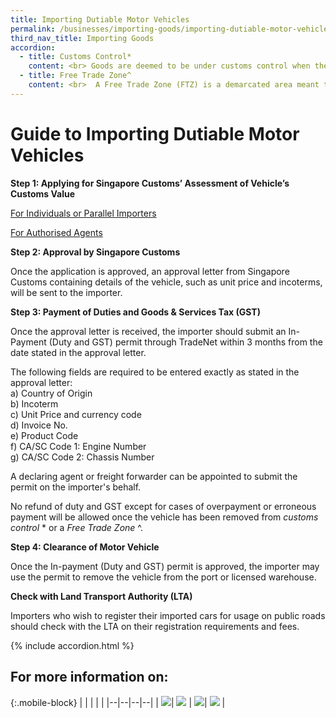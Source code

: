 ```yaml
---
title: Importing Dutiable Motor Vehicles 
permalink: /businesses/importing-goods/importing-dutiable-motor-vehicles
third_nav_title: Importing Goods
accordion:
  - title: Customs Control*
    content: <br> Goods are deemed to be under customs control when they are in any free trade zone, Government warehouse, licensed warehouse, bottling warehouse, post office or any place from which they may not be removed except with the permission of the proper officer of Singapore Customs. <br>
  - title: Free Trade Zone^
    content: <br>  A Free Trade Zone (FTZ) is a demarcated area meant to facilitate entrepot trade and transhipment activities; where goods may be landed, handled, stored, re-exported or brought into Singapore. Duties and/or GST are not levied on goods brought into the FTZ until they are removed from the FTZ for use or sale in Singapore. <br>
---
```


# Guide to Importing Dutiable Motor Vehicles

**Step 1: Applying for Singapore Customs’ Assessment of Vehicle’s Customs Value**

 [ For Individuals or Parallel Importers ](/businesses/importing-goods/importing-dutiable-motor-vehicles/guide-to-importing-dutiable-motor-vehicles/individuals-or-pi)

 [For Authorised Agents](/businesses/importing-goods/importing-dutiable-motor-vehicles/guide-to-importing-dutiable-motor-vehicles/authorised-agents)

**Step 2: Approval by Singapore Customs**

Once the application is approved, an approval letter from Singapore Customs containing details of the vehicle, such as unit price and incoterms, will be sent to the importer.

**Step 3: Payment of Duties and Goods & Services Tax (GST)**

Once the approval letter is received, the importer should submit an In-Payment (Duty and GST) permit through TradeNet within 3 months from the date stated in the approval letter.

The following fields are required to be entered exactly as stated in the approval letter: <br>
    a) Country of Origin <br>
    b) Incoterm <br>
    c) Unit Price and currency code <br>
    d) Invoice No. <br>
    e) Product Code <br>
    f) CA/SC Code 1: Engine Number <br>
    g) CA/SC Code 2: Chassis Number <br>

A declaring agent or freight forwarder can be appointed to submit the permit on the importer's behalf.

No refund of duty and GST except for cases of overpayment or erroneous payment will be allowed once the vehicle has been removed from *customs control* * or a *Free Trade Zone* ^.

**Step 4: Clearance of Motor Vehicle**

Once the In-payment (Duty and GST) permit is approved, the importer may use the permit to remove the vehicle from the port or licensed warehouse.

**Check with Land Transport Authority (LTA)**

Importers who wish to register their imported cars for usage on public roads should check with the LTA on their registration requirements and fees.

{% include accordion.html %}

## For more information on: 

{:.mobile-block}
|  |  |  |  |
|--|--|--|--|
| [![](/images/importing-goods/MV1.jpg)](/businesses/importing-goods/importing-dutiable-motor-vehicles/establishing-the-customs-value)| [![](/images/importing-goods/MV2.jpg)](/businesses/importing-goods/importing-dutiable-motor-vehicles/duty-rates) |  [![](/images/importing-goods/MV3.jpg)](/businesses/importing-goods/importing-dutiable-motor-vehicles/good-and-services-tax-gst)| [![](/images/importing-goods/MV4.jpg)](/businesses/importing-goods/importing-dutiable-motor-vehicles/applying-for-singapore-customs-assessment-for-dutiable-motor-vehicles) |

